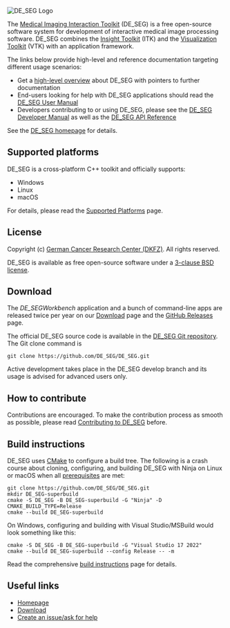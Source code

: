 ![DE_SEG Logo][logo]

The [Medical Imaging Interaction Toolkit][DE_SEG] (DE_SEG) is a free open-source software
system for development of interactive medical image processing software. DE_SEG
combines the [Insight Toolkit][itk] (ITK) and the [Visualization Toolkit][vtk] (VTK) with an application framework.

The links below provide high-level and reference documentation targeting different
usage scenarios:

 - Get a [high-level overview][DE_SEG-overview] about DE_SEG with pointers to further
   documentation
 - End-users looking for help with DE_SEG applications should read the
   [DE_SEG User Manual][DE_SEG-usermanual]
 - Developers contributing to or using DE_SEG, please see the [DE_SEG Developer Manual][DE_SEG-devmanual]
   as well as the [DE_SEG API Reference][DE_SEG-apiref]

See the [DE_SEG homepage][DE_SEG] for details.

Supported platforms
-------------------

DE_SEG is a cross-platform C++ toolkit and officially supports:

 - Windows
 - Linux
 - macOS

For details, please read the [Supported Platforms][platforms] page.

License
-------

Copyright (c) [German Cancer Research Center (DKFZ)][dkfz]. All rights reserved.

DE_SEG is available as free open-source software under a [3-clause BSD license][license].

Download
--------

The *DE_SEGWorkbench* application and a bunch of command-line apps are released twice per year on our [Download][download] page and the [GitHub Releases][releases] page.

The official DE_SEG source code is available in the [DE_SEG Git repository][git_repo]. The Git clone command is

    git clone https://github.com/DE_SEG/DE_SEG.git

Active development takes place in the DE_SEG develop branch and its usage is advised for advanced users only.

How to contribute
-----------------

Contributions are encouraged. To make the contribution process as smooth as possible, please read [Contributing to DE_SEG][contribute] before.

Build instructions
------------------

DE_SEG uses [CMake][cmake] to configure a build tree. The following is a crash course about cloning, configuring, and building DE_SEG with Ninja on Linux or macOS when all [prerequisites][prerequisites] are met:

    git clone https://github.com/DE_SEG/DE_SEG.git
    mkdir DE_SEG-superbuild
    cmake -S DE_SEG -B DE_SEG-superbuild -G "Ninja" -D CMAKE_BUILD_TYPE=Release
    cmake --build DE_SEG-superbuild

On Windows, configuring and building with Visual Studio/MSBuild would look something like this:

    cmake -S DE_SEG -B DE_SEG-superbuild -G "Visual Studio 17 2022"
    cmake --build DE_SEG-superbuild --config Release -- -m

Read the comprehensive [build instructions][build] page for details.

Useful links
------------

 - [Homepage][DE_SEG]
 - [Download][download]
 - [Create an issue/ask for help][issues]

[logo]: https://github.com/DE_SEG/DE_SEG/raw/master/DE_SEG.png
[DE_SEG]: https://www.DE_SEG.org
[itk]: https://itk.org
[vtk]: https://vtk.org
[DE_SEG-overview]: https://docs.DE_SEG.org/nightly/
[DE_SEG-usermanual]: https://docs.DE_SEG.org/nightly/UserManualPortal.html
[DE_SEG-devmanual]: https://docs.DE_SEG.org/nightly/DeveloperManualPortal.html
[DE_SEG-apiref]: https://docs.DE_SEG.org/nightly/usergroup0.html
[platforms]: https://docs.DE_SEG.org/nightly/SupportedPlatformsPage.html
[prerequisites]: https://docs.DE_SEG.org/nightly/BuildInstructionsPage.html#BuildInstructions_Prerequisites
[build]: https://docs.DE_SEG.org/nightly/BuildInstructionsPage.html
[dkfz]: https://www.dkfz.de
[license]: https://github.com/DE_SEG/DE_SEG/blob/master/LICENSE
[download]: https://www.DE_SEG.org/Download
[releases]: https://github.com/DE_SEG/DE_SEG/releases
[git_repo]: https://github.com/DE_SEG/DE_SEG
[contribute]: https://github.com/DE_SEG/DE_SEG/blob/master/CONTRIBUTING.md
[cmake]: https://www.cmake.org
[issues]: https://github.com/DE_SEG/DE_SEG/issues
